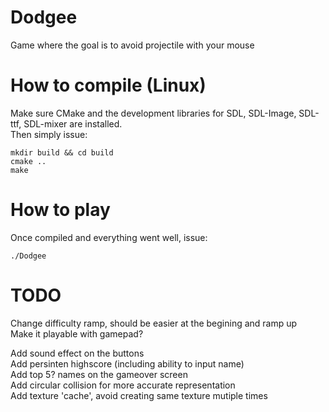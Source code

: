 # Dodgee
Game where the goal is to avoid projectile with your mouse

# How to compile (Linux)
Make sure CMake and the development libraries for SDL, SDL-Image, SDL-ttf, SDL-mixer are installed.  
Then simply issue:

```
mkdir build && cd build
cmake ..
make
```

# How to play
Once compiled and everything went well, issue:

```
./Dodgee
```

# TODO
Change difficulty ramp, should be easier at the begining and ramp up  
Make it playable with gamepad?  

Add sound effect on the buttons  
Add persinten highscore (including ability to input name)  
Add top 5? names on the gameover screen  
Add circular collision for more accurate representation  
Add texture 'cache', avoid creating same texture mutiple times  
